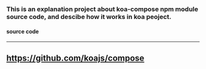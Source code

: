 ### This is an explanation project about koa-compose npm module source code, and descibe how it works in koa peoject.

#### source code
---
https://github.com/koajs/compose
---